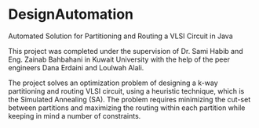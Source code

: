 # DesignAutomation
 Automated Solution for Partitioning and Routing a VLSI Circuit in Java 
 
 This project was completed under the supervision of Dr. Sami Habib and Eng. Zainab Bahbahani in Kuwait University with the help of the peer engineers Dana Erdaini and Loulwah Alali.
 
 The project solves an optimization problem of designing a k-way partitioning and routing VLSI circuit, using a heuristic technique, which is the Simulated Annealing (SA). The problem requires minimizing the cut-set between partitions and maximizing the routing within each partition while keeping in mind a number of constraints.
